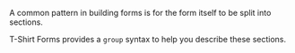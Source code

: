 A common pattern in building forms is for the form itself to be split into sections.

T-Shirt Forms provides a `group` syntax to help you describe these sections.
